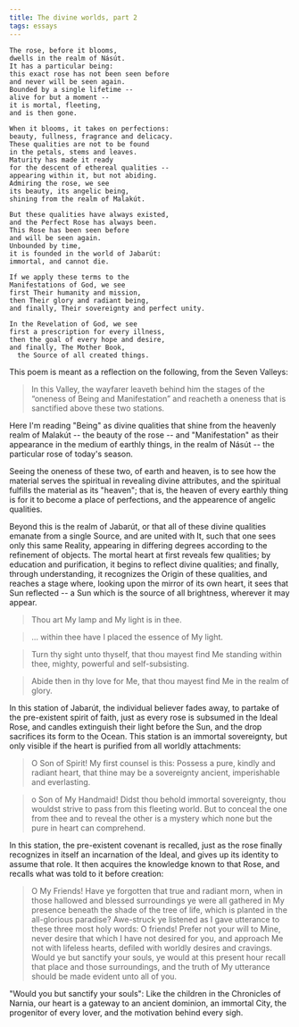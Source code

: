 ```yaml
---
title: The divine worlds, part 2
tags: essays
---
```


    The rose, before it blooms,
    dwells in the realm of Násút.
    It has a particular being:
    this exact rose has not been seen before
    and never will be seen again.
    Bounded by a single lifetime --
    alive for but a moment --
    it is mortal, fleeting,
    and is then gone.

    When it blooms, it takes on perfections:
    beauty, fullness, fragrance and delicacy.
    These qualities are not to be found
    in the petals, stems and leaves.
    Maturity has made it ready
    for the descent of ethereal qualities --
    appearing within it, but not abiding.
    Admiring the rose, we see
    its beauty, its angelic being,
    shining from the realm of Malakút.

    But these qualities have always existed,
    and the Perfect Rose has always been.
    This Rose has been seen before
    and will be seen again.
    Unbounded by time,
    it is founded in the world of Jabarút:
    immortal, and cannot die.

    If we apply these terms to the
    Manifestations of God, we see
    first Their humanity and mission,
    then Their glory and radiant being,
    and finally, Their sovereignty and perfect unity.

    In the Revelation of God, we see
    first a prescription for every illness,
    then the goal of every hope and desire,
    and finally, The Mother Book,
      the Source of all created things.

This poem is meant as a reflection on the following, from the Seven Valleys:

> In this Valley, the wayfarer leaveth behind him the stages of the “oneness
> of Being and Manifestation” and reacheth a oneness that is sanctified above
> these two stations.

Here I'm reading "Being" as divine qualities that shine from the heavenly
realm of Malakút -- the beauty of the rose -- and "Manifestation" as their
appearance in the medium of earthly things, in the realm of Násút -- the
particular rose of today's season.

Seeing the oneness of these two, of earth and heaven, is to see how the
material serves the spiritual in revealing divine attributes, and the
spiritual fulfills the material as its "heaven"; that is, the heaven of every
earthly thing is for it to become a place of perfections, and the appearence
of angelic qualities.

Beyond this is the realm of Jabarút, or that all of these divine qualities
emanate from a single Source, and are united with It, such that one sees only
this same Reality, appearing in differing degrees according to the refinement
of objects. The mortal heart at first reveals few qualities; by education and
purification, it begins to reflect divine qualities; and finally, through
understanding, it recognizes the Origin of these qualities, and reaches a
stage where, looking upon the mirror of its own heart, it sees that Sun
reflected -- a Sun which is the source of all brightness, wherever it may
appear.

> Thou art My lamp and My light is in thee.

> ... within thee have I placed the essence of My light.

> Turn thy sight unto thyself, that thou mayest find Me standing within thee,
> mighty, powerful and self-subsisting.

> Abide then in thy love for Me, that thou mayest find Me in the realm of
> glory.

In this station of Jabarút, the individual believer fades away, to partake of
the pre-existent spirit of faith, just as every rose is subsumed in the Ideal
Rose, and candles extinguish their light before the Sun, and the drop
sacrifices its form to the Ocean. This station is an immortal sovereignty,
but only visible if the heart is purified from all worldly attachments:

> O Son of Spirit! My first counsel is this: Possess a pure, kindly and
> radiant heart, that thine may be a sovereignty ancient, imperishable and
> everlasting.

> o Son of My Handmaid! Didst thou behold immortal sovereignty, thou wouldst
> strive to pass from this fleeting world. But to conceal the one from thee
> and to reveal the other is a mystery which none but the pure in heart can
> comprehend.

In this station, the pre-existent covenant is recalled, just as the rose
finally recognizes in itself an incarnation of the Ideal, and gives up its
identity to assume that role. It then acquires the knowledge known to that
Rose, and recalls what was told to it before creation:

> O My Friends! Have ye forgotten that true and radiant morn, when in those
> hallowed and blessed surroundings ye were all gathered in My presence
> beneath the shade of the tree of life, which is planted in the all-glorious
> paradise? Awe-struck ye listened as I gave utterance to these three most
> holy words: O friends! Prefer not your will to Mine, never desire that which
> I have not desired for you, and approach Me not with lifeless hearts,
> defiled with worldly desires and cravings. Would ye but sanctify your souls,
> ye would at this present hour recall that place and those surroundings, and
> the truth of My utterance should be made evident unto all of you.

"Would you but sanctify your souls": Like the children in the Chronicles of
Narnia, our heart is a gateway to an ancient dominion, an immortal City, the
progenitor of every lover, and the motivation behind every sigh.
